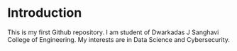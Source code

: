 # Introduction
This is my first Github repository.
I am student of Dwarkadas J Sanghavi College of Engineering.
My interests are in Data Science and Cybersecurity.

